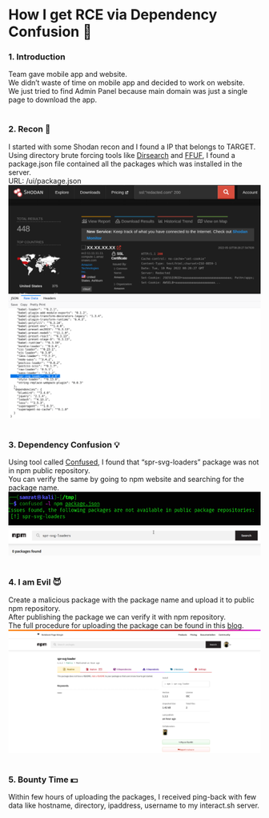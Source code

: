 # How I get RCE via Dependency Confusion 💎

### 1. Introduction
Team gave mobile app and website.</br>
We didn’t waste of time on mobile app and decided to work on website.</br>
We just tried to find Admin Panel because main domain was just a single page to download the app.
</br>&nbsp;

### 2. Recon 🔦
I started with some Shodan recon and I found a IP that belongs to TARGET.</br>
Using directory brute forcing tools like [Dirsearch](https://github.com/maurosoria/dirsearch) and [FFUF](https://github.com/ffuf/ffuf), I found a package.json file contained all the packages which was installed in the server.</br>
URL: /ui/package.json
![img](./1.png)
![img](./2.png)
</br>&nbsp;

### 3. Dependency Confusion 💡
Using tool called [Confused](https://github.com/visma-prodsec/confused), I found that “spr-svg-loaders” package was not in npm public repository.</br>
You can verify the same by going to npm website and searching for the package name.
![img](./3.png)
![img](./4.png)
</br>&nbsp;

### 4. I am Evil 😈
Create a malicious package with the package name and upload it to public npm repository.</br>
After publishing the package we can verify it with npm repository.</br>
The full procedure for uploading the package can be found in this [blog](https://dhiyaneshgeek.github.io/web/security/2021/09/04/dependency-confusion/).</br>
![img](./5.png)
</br>&nbsp;

### 5. Bounty Time 💵
Within few hours of uploading the packages, I received ping-back with few data like hostname, directory, ipaddress, username to my interact.sh server.
</br>&nbsp;
